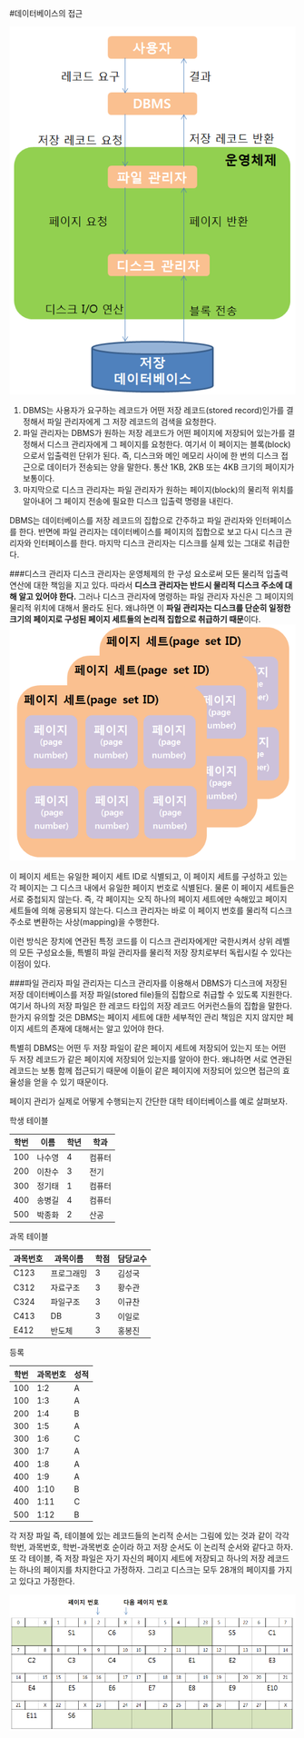 #데이터베이스의 접근

![](db-access-process.PNG)

1. DBMS는 사용자가 요구하는 레코드가 어떤 저장 레코드(stored record)인가를 결정해서 파일 관리자에게 그 저장 레코드의 검색을 요청한다. 
2. 파일 관리자는 DBMS가 원하는 저장 레코드가 어떤 페이지에 저장되어 있는가를 결정해서 디스크 관리자에게 그 페이지를 요청한다. 여기서 이 페이지는 블록(block)으로서 입출력읜 단위가 된다. 즉, 디스크와 메인 메모리 사이에 한 번의 디스크 접근으로 데이터가 전송되는 양을 말한다. 통산 1KB, 2KB 또는 4KB 크기의 페이지가 보통이다. 
3. 마지막으로 디스크 관리자는 파일 관리자가 원하는 페이지(block)의 물리적 위치를 알아내어 그 페이지 전송에 필요한 디스크 입출력 명령을 내린다. 

DBMS는 데이터베이스를 저장 레코드의 집합으로 간주하고 파일 관리자와 인터페이스를 한다. 반면에 파일 관리자는 데이터베이스를 페이지의 집합으로 보고 다시 디스크 관리자와 인터페이스를 한다. 마지막 디스크 관리자는 디스크를 실제 있는 그대로 취급한다. 

###디스크 관리자
디스크 관리자는 운영체제의 한 구성 요소로써 모든 물리적 입출력 연산에 대한 책임을 지고 있다. 따라서 **디스크 관리자는 반드시 물리적 디스크 주소에 대해 알고 있어야 한다.**
그러나 디스크 관리자에 명령하는 파일 관리자 자신은 그 페이지의 물리적 위치에 대해서 몰라도 된다. 왜냐하면 이 **파일 관리자는 디스크를 단순히 일정한 크기의 페이지로 구성된 페이지 세트들의 논리적 집합으로 취급하기 때문**이다. <br>
![](pageset2.PNG)

이 페이지 세트는 유일한 페이지 세트 ID로 식별되고, 이 페이지 세트를 구성하고 있는 각 페이지는 그 디스크 내에서 유일한 페이지 번호로 식별된다. 물론 이 페이지 세트들은 서로 중첩되지 않는다. 즉, 각 페이지는 오직 하나의 페이지 세트에만 속해있고 페이지 세트들에 의해 공용되지 않는다. 디스크 관리자는 바로 이 페이지 번호를 물리적 디스크 주소로 변환하는 사상(mapping)을 수행한다.

이런 방식은 장치에 연관된 특정 코드를 이 디스크 관리자에게만 국한시켜서 상위 레벨의 모든 구성요소들, 특별히 파일 관리자를 물리적 저장 장치로부터 독립시킬 수 있다는 이점이 있다. 

###파일 관리자
파일 관리자는 디스크 관리자를 이용해서 DBMS가 디스크에 저장된 저장 데이터베이스를 저장 파일(stored file)들의 집합으로 취급할 수 있도록 지원한다. 여기서 하나의 저장 파일은 한 레코드 타입의 저장 레코드 어커런스들의 집합을 말한다. 한가지 유의할 것은 DBMS는 페이지 세트에 대한 세부적인 관리 책임은 지지 않지만 페이지 세트의 존재에 대해서는 알고 있어야 한다. 

특별히 DBMS는 어떤 두 저장 파일이 같은 페이지 세트에 저장되어 있는지 또는 어떤 두 저장 레코드가 같은 페이지에 저장되어 있는지를 알아야 한다. 왜냐하면 서로 연관된 레코드는 보통 함께 접근되기 때문에 이들이 같은 페이지에 저장되어 있으면 접근의 효율성을 얻을 수 있기 때문이다. 

페이지 관리가 실제로 어떻게 수행되는지 간단한 대학 테이터베이스를 예로 살펴보자.

학생 테이블

| 학번 | 이름 | 학년 | 학과 |
| -- | -- | -- | -- |
| 100 | 나수영 | 4 | 컴퓨터 |
| 200 | 이찬수 | 3 | 전기 |
| 300 | 정기태 | 1 | 컴퓨터 |
| 400 | 송병길 | 4 | 컴퓨터 |
| 500 | 박종화 | 2 | 산공 |


과목 테이블

| 과목번호 | 과목이름 | 학점 | 담당교수 |
| -- | -- | -- | -- |
| C123 | 프로그래밍 | 3 | 김성국 |
| C312 | 자료구조 | 3 | 황수관 |
| C324 | 파일구조 | 3 | 이규찬 |
| C413 | DB | 3 | 이일로 |
| E412 | 반도체 | 3 | 홍봉진 |

등록

| 학번 | 과목번호 | 성적 |
| -- | -- | -- |
| 100 | 1:2 | A |
| 100 | 1:3 | A |
| 200 | 1:4 | B |
| 300 | 1:5 | A |
| 300 | 1:6 | C |
| 300 | 1:7 | A |
| 400 | 1:8 | A |
| 400 | 1:9 | A |
| 400 | 1:10 | B |
| 400 | 1:11 | C |
| 500 | 1:12 | B |

각 저장 파일 즉, 테이블에 있는 레코드들의 논리적 순서는 그림에 있는 것과 같이 각각 학번, 과목번호, 학번-과목번호 순이라 하고 저장 순서도 이 논리적 순서와 같다고 하자. 또 각 테이블, 즉 저장 파일은 자기 자신의 페이지 세트에 저장되고 하나의 저장 레코드는 하나의 페이지를 차지한다고 가정하자. 그리고 디스크는 모두 28개의 페이지를 가지고 있다고 가정한다. 

![](diskdata.PNG)
